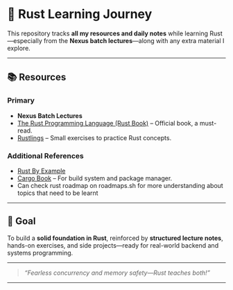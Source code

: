 # 🦀 Rust Learning Journey

This repository tracks **all my resources and daily notes** while learning Rust—especially from the **Nexus batch lectures**—along with any extra material I explore.

---

## 📚 Resources

### Primary

* **Nexus Batch Lectures** 
* [The Rust Programming Language (Rust Book)](https://doc.rust-lang.org/book/) – Official book, a must-read.
* [Rustlings](https://github.com/rust-lang/rustlings) – Small exercises to practice Rust concepts.

### Additional References

* [Rust By Example](https://doc.rust-lang.org/rust-by-example/)
* [Cargo Book](https://doc.rust-lang.org/cargo/) – For build system and package manager.
* Can check rust roadmap on roadmaps.sh for more understanding about topics that need to be learnt

---

## 🏁 Goal

To build a **solid foundation in Rust**, reinforced by **structured lecture notes**, hands-on exercises, and side projects—ready for real-world backend and systems programming.

---

> *“Fearless concurrency and memory safety—Rust teaches both!”*

---

